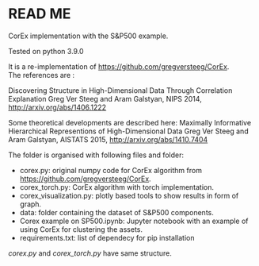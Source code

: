# READ ME

CorEx implementation with the S&P500 example.  

Tested on python 3.9.0

It is a re-implementation of https://github.com/gregversteeg/CorEx.  
The references are : 

Discovering Structure in High-Dimensional Data Through Correlation Explanation
Greg Ver Steeg and Aram Galstyan, NIPS 2014, http://arxiv.org/abs/1406.1222

Some theoretical developments are described here:
Maximally Informative Hierarchical Representions of High-Dimensional Data
Greg Ver Steeg and Aram Galstyan, AISTATS 2015, http://arxiv.org/abs/1410.7404

The folder is organised with following files and folder:

- corex.py: original numpy code for CorEx algorithm from https://github.com/gregversteeg/CorEx.  
- corex_torch.py: CorEx algorithm with torch implementation.
- corex_visualization.py: plotly based tools to show results in form of graph.
- data: folder containing the dataset of S&P500 components.
- Corex example on SP500.ipynb: Jupyter notebook with an example of using CorEx for clustering the assets. 
- requirements.txt: list of dependecy for pip installation

*corex.py* and *corex_torch.py* have same structure.  
